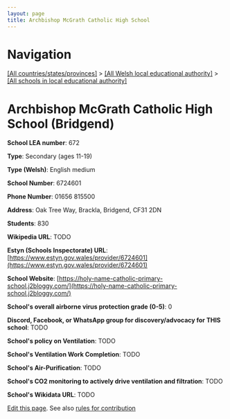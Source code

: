 ```yaml
---
layout: page
title: Archbishop McGrath Catholic High School
---
```

# Navigation

[[All countries/states/provinces]](../../..) > [[All Welsh local educational authority]](../..) > [[All schools in local educational authority]](..)

# Archbishop McGrath Catholic High School (Bridgend)

**School LEA number**: 672

**Type**: Secondary (ages 11-19)

**Type (Welsh)**: English medium

**School Number**: 6724601

**Phone Number**: 01656 815500

**Address**: Oak Tree Way, Brackla, Bridgend, CF31 2DN

**Students**: 830

**Wikipedia URL**: TODO

**Estyn (Schools Inspectorate) URL**: [https://www.estyn.gov.wales/provider/6724601](https://www.estyn.gov.wales/provider/6724601)

**School Website**: [https://holy-name-catholic-primary-school.j2bloggy.com/](https://holy-name-catholic-primary-school.j2bloggy.com/)

**School's overall airborne virus protection grade (0-5)**: 0

**Discord, Facebook, or WhatsApp group for discovery/advocacy for THIS school**: TODO

**School's policy on Ventilation**: TODO

**School's Ventilation Work Completion**: TODO

**School's Air-Purification**: TODO

**School's CO2 monitoring to actively drive ventilation and filtration**: TODO

**School's Wikidata URL**: TODO




[Edit this page](https://github.com/ventilate-schools/Wales/edit/prif/./Bridgend/Archbishop_McGrath_Catholic_High_School.md). See also [rules for contribution](../../../contribution-rules/)